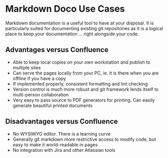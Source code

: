 # Markdown Doco Use Cases

Markdown documentation is a useful tool to have at your disposal.  It is particularly suited for
documenting existing git repositories as it is a logical place to keep your documentation ... right
alongside your code.

## Advantages versus Confluence

* Able to keep local copies on your own workstation and publish to multiple sites
* Can serve the pages locally from your PC, ie.  it is there when you are offline if you have a copy
* If implemented properly, consistent formatting and lint checking
* Version control is much more robust and git framework lends itself to multi-person collaboration
* Very easy to pass source to PDF generators for printing.  Can easily generate beautiful printed documents

## Disadvantages versus Confluence

* No WYSIWYG editor.  There is a learning curve
* Generally git markdown more restrictive access to modify code, but easy to make it world-readable in pages
* No integration with Jira and other Atlassian tools
